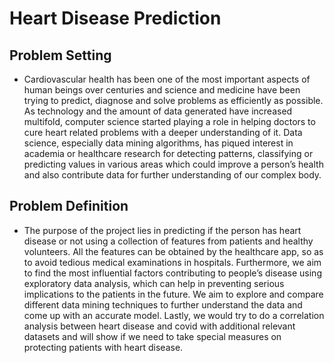 # Heart Disease Prediction

## Problem Setting
- Cardiovascular health has been one of the most important aspects of human beings over centuries and science and medicine have been trying to predict, diagnose and solve problems as efficiently as possible. As technology and the amount of data generated have increased multifold, computer science started playing a role in helping doctors to cure heart related problems with a deeper understanding of it. Data science, especially data mining algorithms, has piqued interest in academia or healthcare research for detecting patterns, classifying or predicting values in various areas which could improve a person’s health and also contribute data for further understanding of our complex body.  


## Problem Definition
- The purpose of the project lies in predicting if the person has heart disease or not using a collection of features from patients and healthy volunteers. All the features can be obtained by the healthcare app, so as to avoid tedious medical examinations in hospitals. Furthermore, we aim to find the most influential factors contributing to people’s disease using exploratory data analysis, which can help in preventing serious implications to the patients in the future. We aim to explore and compare different data mining techniques to further understand the data and come up with an accurate model. Lastly, we would try to do a correlation analysis between heart disease and covid with additional relevant datasets and will show if we need to take special measures on protecting patients with heart disease.
